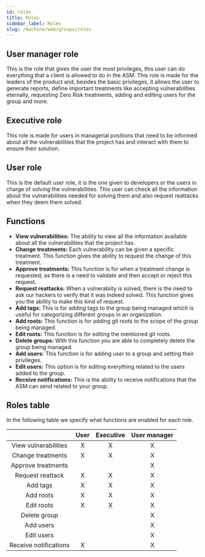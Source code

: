 ```yaml
---
id: roles
title: Roles
sidebar_label: Roles
slug: /machine/web/groups/roles
---
```


## User manager role

This is the role
that gives the user
the most privileges,
this user can do everything
that a client is allowed to do
in the ASM.
This role is made for
the leaders of the product
and, besides the basic privileges,
it allows the user to generate reports,
define important treatments like
accepting vulnerabilities eternally,
requesting Zero Risk treatments,
adding and editing users for the group
and more.

## Executive role

This role is made for
users in managerial positions
that need to be informed
about all the vulnerabilities
that the project has
and interact with them
to ensure their solution.

## User role

This is the default user role,
it is the one given to developers
or the users in charge of
solving the vulnerabilities.
This user can check all the information
about the vulnerabilities
needed for solving them
and also request reattacks
when they deem them solved.

## Functions

- **View vulnerabilities:**
  The ability to view
  all the information available
  about all the vulnerabilities
  that the project has.
- **Change treatments:**
  Each vulnerability can be given
  a specific treatment.
  This function gives the ability
  to request the change
  of this treatment.
- **Approve treatments:**
  This function is for
  when a treatment change is requested,
  as there is a need to validate
  and then accept or reject
  this request.
- **Request reattacks:**
  When a vulnerabiity is solved,
  there is the need to ask our hackers
  to verify that it was indeed solved.
  This function gives you
  the ability to make
  this kind of request.
- **Add tags:**
  This is for adding tags
  to the group being managed
  which is useful for
  categorizing different groups
  in an organization.
- **Add roots:**
  This function is for
  adding git roots
  to the scope of the group
  being managed.
- **Edit roots:**
  This function is for
  editing the mentioned
  git roots.
- **Delete groups:**
  With this function
  you are able to
  completely delete
  the group being managed.
- **Add users:**
  This function is for
  adding user to a group
  and setting their privileges.
- **Edit users:**
  This option is for
  editing everything related
  to the users added
  to the group.
- **Receive notifications:**
  This is the ability to
  receive notifications
  that the ASM can send
  related to your group.

## Roles table

In the following table
we specify
what functions are enabled
for each role.

|                     |User|Executive|User manager|
|:-------------------:|:--:|:-------:|:----------:|
|View vulnerabilities |X   |X        |X           |
|Change treatments    |X   |X        |X           |
|Approve treatments   |    |         |X           |
|Request reattack     |X   |X        |X           |
|Add tags             |X   |X        |X           |
|Add roots            |X   |X        |X           |
|Edit roots           |X   |X        |X           |
|Delete group         |    |         |X           |
|Add users            |    |         |X           |
|Edit users           |    |         |X           |
|Receive notifications|X   |         |X           |